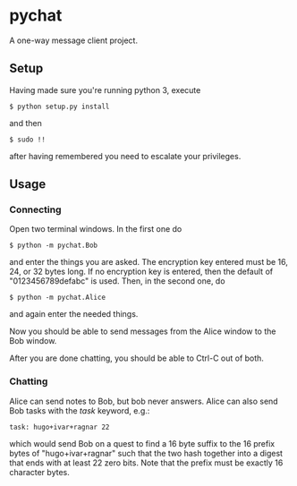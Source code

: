 # pychat

A one-way message client project.

## Setup

Having made sure you're running python 3, execute

```
$ python setup.py install
```

and then

```
$ sudo !!
```

after having remembered you need to escalate your privileges.

## Usage

### Connecting

Open two terminal windows.
In the first one do

``
$ python -m pychat.Bob
``

and enter the things you are asked.
The encryption key entered must be 16, 24, or 32 bytes long.
If no encryption key is entered, then the default of "0123456789defabc" is used.
Then, in the second one, do

``
$ python -m pychat.Alice
``

and again enter the needed things.

Now you should be able to send messages from the Alice window to the Bob window.

After you are done chatting, you should be able to Ctrl-C out of both.

### Chatting

Alice can send notes to Bob, but bob never answers.
Alice can also send Bob tasks with the _task_ keyword, e.g.:

```
task: hugo+ivar+ragnar 22
```

which would send Bob on a quest to find a 16 byte suffix to the 16 prefix bytes of "hugo+ivar+ragnar" such that the two hash together into a digest that ends with at least 22 zero bits.
Note that the prefix must be exactly 16 character bytes.
